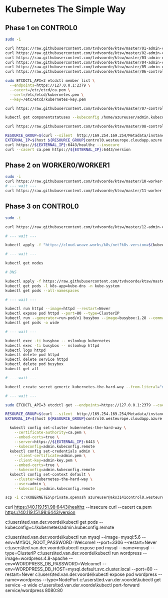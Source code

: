 # Kubernetes The Simple Way

## Phase 1 on CONTROL0

```bash
sudo -i

curl https://raw.githubusercontent.com/tvdvoorde/ktsw/master/01-admin-certificates.txt | sudo bash
curl https://raw.githubusercontent.com/tvdvoorde/ktsw/master/02-admin-copycerts.txt | sudo bash
curl https://raw.githubusercontent.com/tvdvoorde/ktsw/master/03-admin-configs.txt | sudo bash
curl https://raw.githubusercontent.com/tvdvoorde/ktsw/master/04-admin-copyconfigs.txt | sudo bash
curl https://raw.githubusercontent.com/tvdvoorde/ktsw/master/05-admin-createcopysecret.txt | sudo bash
curl https://raw.githubusercontent.com/tvdvoorde/ktsw/master/06-control-etcd.txt | sudo bash

sudo ETCDCTL_API=3 etcdctl member list \
  --endpoints=https://127.0.0.1:2379 \
  --cacert=/etc/etcd/ca.pem \
  --cert=/etc/etcd/kubernetes.pem \
  --key=/etc/etcd/kubernetes-key.pem

curl https://raw.githubusercontent.com/tvdvoorde/ktsw/master/07-control-kube.txt | sudo bash

kubectl get componentstatuses --kubeconfig /home/azureuser/admin.kubeconfig

curl https://raw.githubusercontent.com/tvdvoorde/ktsw/master/08-control0-rbac.txt | sudo bash

RESOURCE_GROUP=$(curl --silent  http://169.254.169.254/Metadata/instance?api-version=2017-08-01 -H metadata:true|jq -r '.compute.resourceGroupName')
EXTERNAL_IP=$(host ${RESOURCE_GROUP}control0.westeurope.cloudapp.azure.com|awk '/has address/ { print $4 }')
curl https://${EXTERNAL_IP}:6443/healthz --insecure
curl --cacert ca.pem https://${EXTERNAL_IP}:6443/version
```

## Phase 2 on WORKER0/WORKER1

```bash
sudo -i
curl https://raw.githubusercontent.com/tvdvoorde/ktsw/master/10-worker-binaries.txt | sudo bash
# --- wait ---
curl https://raw.githubusercontent.com/tvdvoorde/ktsw/master/11-worker-install.txt | sudo bash
```

## Phase 3 on CONTROL0

```bash
sudo -i

curl https://raw.githubusercontent.com/tvdvoorde/ktsw/master/12-admin-client.txt | sudo bash

# --- wait ---

kubectl apply -f "https://cloud.weave.works/k8s/net?k8s-version=$(kubectl version | base64 | tr -d '\n')"

# --- wait ---

kubectl get nodes

# DNS

kubectl apply -f https://raw.githubusercontent.com/tvdvoorde/ktsw/master/coredns-mum.yaml
kubectl get pods -l k8s-app=kube-dns -n kube-system
kubectl get pods --all-namespaces

# --- wait ---

kubectl run httpd --image=httpd --restart=Never
kubectl expose pod httpd --port=80 --type=ClusterIP
kubectl run --generator=run-pod/v1 busybox --image=busybox:1.28 --command -- sleep 3600
kubectl get pods -o wide

# --- wait ---

kubectl exec -ti busybox -- nslookup kubernetes
kubectl exec -ti busybox -- nslookup httpd
kubectl logs httpd
kubectl delete pod httpd
kubectl delete service httpd
kubectl delete pod busybox
kubectl get all

# --- wait ---

kubectl create secret generic kubernetes-the-hard-way --from-literal="mykey=mydata"

# --- wait ---

sudo ETCDCTL_API=3 etcdctl get --endpoints=https://127.0.0.1:2379 --cacert=/etc/etcd/ca.pem --cert=/etc/etcd/kubernetes.pem --key=/etc/etcd/kubernetes-key.pem /registry/secrets/default/kubernetes-the-hard-way | hexdump -C
```

```bash
RESOURCE_GROUP=$(curl --silent  http://169.254.169.254/Metadata/instance?api-version=2017-08-01 -H metadata:true|jq -r '.compute.resourceGroupName')
EXTERNAL_IP=$(host ${RESOURCE_GROUP}control0.westeurope.cloudapp.azure.com|awk '/has address/ { print $4 }')

  kubectl config set-cluster kubernetes-the-hard-way \
    --certificate-authority=ca.pem \
    --embed-certs=true \
    --server=https://${EXTERNAL_IP}:6443 \
    --kubeconfig=admin.kubeconfig.remote
  kubectl config set-credentials admin \
    --client-certificate=admin.pem \
    --client-key=admin-key.pem \
    --embed-certs=true \
    --kubeconfig=admin.kubeconfig.remote
  kubectl config set-context default \
    --cluster=kubernetes-the-hard-way \
    --user=admin \
    --kubeconfig=admin.kubeconfig.remote
```

```cmd
scp -i c:\KUBERNETES\private.openssh azureuser@aks3141control0.westeurope.cloudapp.azure.com:/tmp/admin.kubeconfig.remote .
```

curl https://40.119.151.98:6443/healthz --insecure
curl --cacert ca.pem https://40.119.151.98:6443/version


c:\users\ted.van.der.voorde\kubectl get pods --kubeconfig=c:\kubernetes\admin.kubeconfig.remote


c:\users\ted.van.der.voorde\kubectl run mysql --image=mysql:5.6 --env=MYSQL_ROOT_PASSWORD=Welcome1 --port=3306 --restart=Never 
c:\users\ted.van.der.voorde\kubectl expose pod mysql --name=mysql --type=ClusterIP 
c:\users\ted.van.der.voorde\kubectl run wordpress --image=wordpress:4.8-apache --env=WORDPRESS_DB_PASSWORD=Welcome1 --env=WORDPRESS_DB_HOST=mysql.default.svc.cluster.local --port=80 --restart=Never 
c:\users\ted.van.der.voorde\kubectl expose pod wordpress --name=wordpress --type=NodePort 
c:\users\ted.van.der.voorde\kubectl get service -o wide
c:\users\ted.van.der.voorde\kubectl port-forward service/wordpress 8080:80
